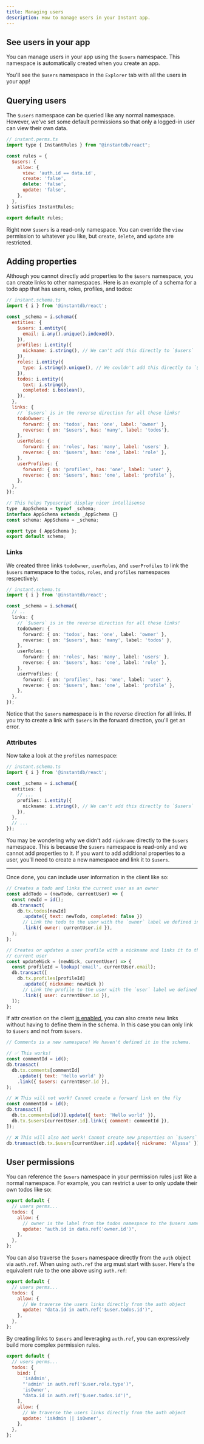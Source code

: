 ```yaml
---
title: Managing users
description: How to manage users in your Instant app.
---
```


## See users in your app

You can manage users in your app using the `$users` namespace. This namespace is
automatically created when you create an app.

You'll see the `$users` namespace in the `Explorer` tab with all
the users in your app!

## Querying users

The `$users` namespace can be queried like any normal namespace. However, we've
set some default permissions so that only a logged-in user can view their own
data.

```javascript
// instant.perms.ts
import type { InstantRules } from "@instantdb/react";

const rules = {
  $users: {
    allow: {
      view: 'auth.id == data.id',
      create: 'false',
      delete: 'false',
      update: 'false',
    },
  },
} satisfies InstantRules;

export default rules;
```

Right now `$users` is a read-only namespace. You can override the `view`
permission to whatever you like, but `create`, `delete`, and `update`
are restricted.

## Adding properties

Although you cannot directly add properties to the `$users` namespace, you can
create links to other namespaces. Here is an example of a schema for a todo app that has users,
roles, profiles, and todos:

```javascript
// instant.schema.ts
import { i } from '@instantdb/react';

const _schema = i.schema({
  entities: {
    $users: i.entity({
      email: i.any().unique().indexed(),
    }),
    profiles: i.entity({
      nickname: i.string(), // We can't add this directly to `$users`
    }),
    roles: i.entity({
      type: i.string().unique(), // We couldn't add this directly to `$users` either
    }),
    todos: i.entity({
      text: i.string(),
      completed: i.boolean(),
    }),
  },
  links: {
    // `$users` is in the reverse direction for all these links!
    todoOwner: {
      forward: { on: 'todos', has: 'one', label: 'owner' },
      reverse: { on: '$users', has: 'many', label: 'todos'},
    },
    userRoles: {
      forward: { on: 'roles', has: 'many', label: 'users' },
      reverse: { on: '$users', has: 'one', label: 'role' },
    },
    userProfiles: {
      forward: { on: 'profiles', has: 'one', label: 'user' },
      reverse: { on: '$users', has: 'one', label: 'profile' },
    },
  },
});

// This helps Typescript display nicer intellisense
type _AppSchema = typeof _schema;
interface AppSchema extends _AppSchema {}
const schema: AppSchema = _schema;

export type { AppSchema };
export default schema;
```

### Links

We created three links `todoOwner`, `userRoles`, and `userProfiles` to link the `$users`
namespace to the `todos`, `roles`, and `profiles` namespaces respectively:

```typescript
// instant.schema.ts
import { i } from '@instantdb/react';

const _schema = i.schema({
  // ..
  links: {
    // `$users` is in the reverse direction for all these links!
    todoOwner: {
      forward: { on: 'todos', has: 'one', label: 'owner' },
      reverse: { on: '$users', has: 'many', label: 'todos' },
    },
    userRoles: {
      forward: { on: 'roles', has: 'many', label: 'users' },
      reverse: { on: '$users', has: 'one', label: 'role' },
    },
    userProfiles: {
      forward: { on: 'profiles', has: 'one', label: 'user' },
      reverse: { on: '$users', has: 'one', label: 'profile' },
    },
  },
});
```

Notice that the `$users` namespace is in the reverse direction for all links. If you try to create a link with `$users` in the forward direction, you'll get an error.

### Attributes

Now take a look at the `profiles` namespace:

```typescript
// instant.schema.ts
import { i } from '@instantdb/react';

const _schema = i.schema({
  entities: {
    // ...
    profiles: i.entity({
      nickname: i.string(), // We can't add this directly to `$users`
    }),
  },
  // ...
});
```

You may be wondering why we didn't add `nickname` directly to the `$users` namespace. This is
because the `$users` namespace is read-only and we cannot add properties to it.
If you want to add additional properties to a user, you'll need to create a
new namespace and link it to `$users`.

---

Once done, you can include user information in the client like so:

```javascript
// Creates a todo and links the current user as an owner
const addTodo = (newTodo, currentUser) => {
  const newId = id();
  db.transact(
    db.tx.todos[newId]
      .update({ text: newTodo, completed: false })
      // Link the todo to the user with the `owner` label we defined in the schema
      .link({ owner: currentUser.id }),
  );
};

// Creates or updates a user profile with a nickname and links it to the
// current user
const updateNick = (newNick, currentUser) => {
  const profileId = lookup('email', currentUser.email);
  db.transact([
    db.tx.profiles[profileId]
      .update({ nickname: newNick })
      // Link the profile to the user with the `user` label we defined in the schema
      .link({ user: currentUser.id }),
  ]);
};
```

If attr creation on the client [is enabled](/docs/permissions#attrs),
you can also create new links without having to define them in the schema. In
this case you can only link to `$users` and not from `$users`.

```javascript
// Comments is a new namespace! We haven't defined it in the schema.

// ✅ This works!
const commentId = id();
db.transact(
  db.tx.comments[commentId]
    .update({ text: 'Hello world' })
    .link({ $users: currentUser.id }),
);

// ❌ This will not work! Cannot create a forward link on the fly
const commentId = id();
db.transact([
  db.tx.comments[id()].update({ text: 'Hello world' }),
  db.tx.$users[currentUser.id].link({ comment: commentId }),
]);

// ❌ This will also not work! Cannot create new properties on `$users`
db.transact(db.tx.$users[currentUser.id].update({ nickname: 'Alyssa' }));
```

## User permissions

You can reference the `$users` namespace in your permission rules just like a
normal namespace. For example, you can restrict a user to only update their own
todos like so:

```javascript
export default {
  // users perms...
  todos: {
    allow: {
      // owner is the label from the todos namespace to the $users namespace
      update: "auth.id in data.ref('owner.id')",
    },
  },
};
```

You can also traverse the `$users` namespace directly from the `auth` object via
`auth.ref`. When using `auth.ref` the arg must start with `$user`. Here's the
equivalent rule to the one above using `auth.ref`:

```javascript
export default {
  // users perms...
  todos: {
    allow: {
      // We traverse the users links directly from the auth object
      update: "data.id in auth.ref('$user.todos.id')",
    },
  },
};
```

By creating links to `$users` and leveraging `auth.ref`, you can expressively build
more complex permission rules.

```javascript
export default {
  // users perms...
  todos: {
    bind: [
      'isAdmin',
      "'admin' in auth.ref('$user.role.type')",
      'isOwner',
      "data.id in auth.ref('$user.todos.id')",
    ],
    allow: {
      // We traverse the users links directly from the auth object
      update: 'isAdmin || isOwner',
    },
  },
};
```
